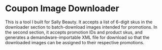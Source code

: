 # Coupon Image Downloader

This is a tool I built for Sally Beauty. It accepts a list of 6-digit skus in the downloader section to batch-download images intended for promotions. In the second section, it accepts promotion IDs and product skus, and generates a demandware-importable XML file for download so that the downloaded images can be assigned to their respective promotions.